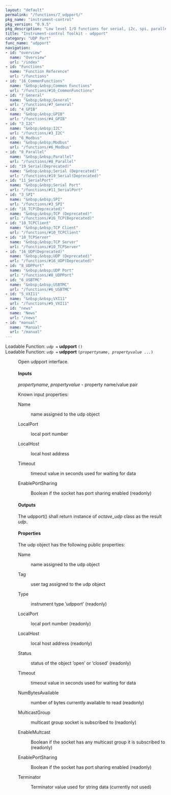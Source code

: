 ```yaml
---
layout: "default"
permalink: "/functions/7_udpport/"
pkg_name: "instrument-control"
pkg_version: "0.9.5"
pkg_description: "Low level I/O functions for serial, i2c, spi, parallel, tcp, gpib, modbus, vxi11, udp and usbtmc interfaces."
title: "Instrument-control Toolkit - udpport"
category: "UDP Port"
func_name: "udpport"
navigation:
- id: "overview"
  name: "Overview"
  url: "/index"
- id: "Functions"
  name: "Function Reference"
  url: "/functions"
- id: "16_CommonFunctions"
  name: "&nbsp;&nbsp;Common Functions"
  url: "/functions/#16_CommonFunctions"
- id: "7_General"
  name: "&nbsp;&nbsp;General"
  url: "/functions/#7_General"
- id: "4_GPIB"
  name: "&nbsp;&nbsp;GPIB"
  url: "/functions/#4_GPIB"
- id: "3_I2C"
  name: "&nbsp;&nbsp;I2C"
  url: "/functions/#3_I2C"
- id: "6_Modbus"
  name: "&nbsp;&nbsp;Modbus"
  url: "/functions/#6_Modbus"
- id: "8_Parallel"
  name: "&nbsp;&nbsp;Parallel"
  url: "/functions/#8_Parallel"
- id: "19_Serial(Deprecated)"
  name: "&nbsp;&nbsp;Serial (Deprecated)"
  url: "/functions/#19_Serial(Deprecated)"
- id: "11_SerialPort"
  name: "&nbsp;&nbsp;Serial Port"
  url: "/functions/#11_SerialPort"
- id: "3_SPI"
  name: "&nbsp;&nbsp;SPI"
  url: "/functions/#3_SPI"
- id: "16_TCP(Deprecated)"
  name: "&nbsp;&nbsp;TCP (Deprecated)"
  url: "/functions/#16_TCP(Deprecated)"
- id: "10_TCPClient"
  name: "&nbsp;&nbsp;TCP Client"
  url: "/functions/#10_TCPClient"
- id: "10_TCPServer"
  name: "&nbsp;&nbsp;TCP Server"
  url: "/functions/#10_TCPServer"
- id: "16_UDP(Deprecated)"
  name: "&nbsp;&nbsp;UDP (Deprecated)"
  url: "/functions/#16_UDP(Deprecated)"
- id: "8_UDPPort"
  name: "&nbsp;&nbsp;UDP Port"
  url: "/functions/#8_UDPPort"
- id: "6_USBTMC"
  name: "&nbsp;&nbsp;USBTMC"
  url: "/functions/#6_USBTMC"
- id: "5_VXI11"
  name: "&nbsp;&nbsp;VXI11"
  url: "/functions/#5_VXI11"
- id: "news"
  name: "News"
  url: "/news"
- id: "manual"
  name: "Manual"
  url: "/manual"
---
```

<dl class="first-deftypefn">
<dt class="deftypefn" id="index-udpport"><span class="category-def">Loadable Function: </span><span><code class="def-type"><var class="var">udp</var> =</code> <strong class="def-name">udpport</strong> <code class="def-code-arguments">()</code><a class="copiable-link" href="#index-udpport"></a></span></dt>
<dt class="deftypefnx def-cmd-deftypefn" id="index-udpport-1"><span class="category-def">Loadable Function: </span><span><code class="def-type"><var class="var">udp</var> =</code> <strong class="def-name">udpport</strong> <code class="def-code-arguments">(<var class="var">propertyname</var>, <var class="var">propertyvalue</var> ...)</code><a class="copiable-link" href="#index-udpport-1"></a></span></dt>
<dd> 
<p>Open udpport interface.
</p> 
<h4 class="subsubheading" id="Inputs"><span>Inputs<a class="copiable-link" href="#Inputs"></a></span></h4>
<p><var class="var">propertyname</var>, <var class="var">propertyvalue</var> - property name/value pair
</p> 
<p>Known input properties:
 </p><dl class="table">
<dt>Name</dt>
<dd><p>name assigned to the udp object
 </p></dd>
<dt>LocalPort</dt>
<dd><p>local port number
 </p></dd>
<dt>LocalHost</dt>
<dd><p>local host address
 </p></dd>
<dt>Timeout</dt>
<dd><p>timeout value in seconds used for waiting for data
 </p></dd>
<dt>EnablePortSharing</dt>
<dd><p>Boolean if the socket has port sharing enabled (readonly)
 </p></dd>
</dl>
 
<h4 class="subsubheading" id="Outputs"><span>Outputs<a class="copiable-link" href="#Outputs"></a></span></h4>
<p>The udpport() shall return instance of <var class="var">octave_udp</var> class as the result <var class="var">udp</var>.
</p> 
<h4 class="subsubheading" id="Properties"><span>Properties<a class="copiable-link" href="#Properties"></a></span></h4>
<p>The udp object has the following public properties:
 </p><dl class="table">
<dt>Name</dt>
<dd><p>name assigned to the udp object
 </p></dd>
<dt>Tag</dt>
<dd><p>user tag assigned to the udp object
 </p></dd>
<dt>Type</dt>
<dd><p>instrument type &rsquo;udpport&rsquo; (readonly)
 </p></dd>
<dt>LocalPort</dt>
<dd><p>local port number (readonly)
 </p></dd>
<dt>LocalHost</dt>
<dd><p>local host address (readonly)
 </p></dd>
<dt>Status</dt>
<dd><p>status of the object &rsquo;open&rsquo; or &rsquo;closed&rsquo; (readonly)
 </p></dd>
<dt>Timeout</dt>
<dd><p>timeout value in seconds used for waiting for data
 </p></dd>
<dt>NumBytesAvailable</dt>
<dd><p>number of bytes currently available to read (readonly)
 </p></dd>
<dt>MulticastGroup</dt>
<dd><p>multicast group socket  is subscribed to (readonly)
 </p></dd>
<dt>EnableMultcast</dt>
<dd><p>Boolean if the socket has any multicast group it is subscribed to (readonly)
 </p></dd>
<dt>EnablePortSharing</dt>
<dd><p>Boolean if the socket has port sharing enabled (readonly)
 </p></dd>
<dt>Terminator</dt>
<dd><p>Terminator value used for string data (currently not used)
 </p></dd>
</dl>
</dd></dl>